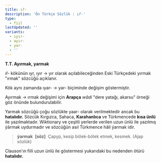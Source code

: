 ```yaml
---
title: ıř-
description: 'Ön Türkçe Sözlük : ıř-'
type:
  - fiil
lastUpdated: ''
variants:
  - ıyır-
  - ayır-
  - yar-
  - ''
---
```

**T.T. Ayırmak, yarmak**

ıř- kökünün ıyr, ıyır -> yır olarak açılabileceğinden Eski Türkçedeki yırmak "ırmak" sözcüğü açıklanır.

Kök aynı zamanda ıyar- -> yar- biçiminde değişim göstermiştir.

Ayırmak -> ırmak değişimi için **Arapça** _wādi_ "dere yatağı, akarsu" örneği göz önünde bulundurulabilir.

Yarmak sözcüğü çoğu sözlükte yaar- olarak verilmektedir ancak bu **hatalıdır.** Sözcük Kırgızca, Sahaca, **Karahanlıca** ve Türkmencede **kısa ünlü** ile yazılmaktadır. Wiktionary ve çeşitli yerlerde verilen uzun ünlü ile yazılmış ýārmak uydurmadır ve sözcüğün asıl Türkmence hâli ýarmak idir.

> **ýarmak**  **[söz]**  Çapyp, kesip bölek-bölek etmek, kesmek. (Ajap sözlük)

Clauson'ın fiili uzun ünlü ile göstermesi yukarıdaki bu nedenden ötürü **hatalıdır.**
